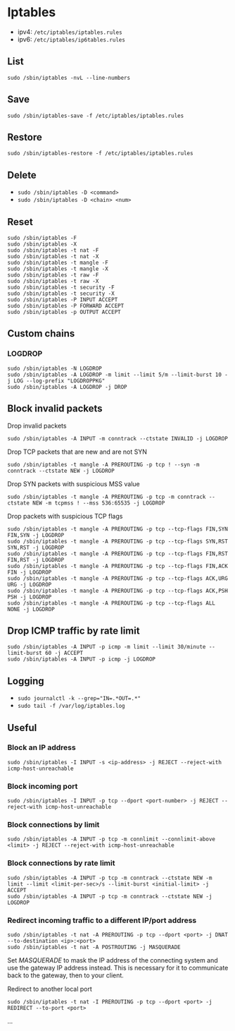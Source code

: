 # Iptables

- ipv4: `/etc/iptables/iptables.rules`
- ipv6: `/etc/iptables/ip6tables.rules`

## List

`sudo /sbin/iptables -nvL --line-numbers`

## Save

`sudo /sbin/iptables-save -f /etc/iptables/iptables.rules`

## Restore 

`sudo /sbin/iptables-restore -f /etc/iptables/iptables.rules`

## Delete

- `sudo /sbin/iptables -D <command>`
- `sudo /sbin/iptables -D <chain> <num>`

## Reset

```
sudo /sbin/iptables -F
sudo /sbin/iptables -X
sudo /sbin/iptables -t nat -F
sudo /sbin/iptables -t nat -X
sudo /sbin/iptables -t mangle -F
sudo /sbin/iptables -t mangle -X
sudo /sbin/iptables -t raw -F
sudo /sbin/iptables -t raw -X
sudo /sbin/iptables -t security -F
sudo /sbin/iptables -t security -X
sudo /sbin/iptables -P INPUT ACCEPT
sudo /sbin/iptables -P FORWARD ACCEPT
sudo /sbin/iptables -p OUTPUT ACCEPT
```

## Custom chains

### LOGDROP

```
sudo /sbin/iptables -N LOGDROP
sudo /sbin/iptables -A LOGDROP -m limit --limit 5/m --limit-burst 10 -j LOG --log-prefix "LOGDROPPKG"
sudo /sbin/iptables -A LOGDROP -j DROP
```

## Block invalid packets

Drop invalid packets

`sudo /sbin/iptables -A INPUT -m conntrack --ctstate INVALID -j LOGDROP`

Drop TCP packets that are new and are not SYN

`sudo /sbin/iptables -t mangle -A PREROUTING -p tcp ! --syn -m conntrack --ctstate NEW -j LOGDROP`

Drop SYN packets with suspicious MSS value

`sudo /sbin/iptables -t mangle -A PREROUTING -p tcp -m conntrack --ctstate NEW -m tcpmss ! --mss 536:65535 -j LOGDROP`

Drop packets with suspicious TCP flags

```
sudo /sbin/iptables -t mangle -A PREROUTING -p tcp --tcp-flags FIN,SYN FIN,SYN -j LOGDROP
sudo /sbin/iptables -t mangle -A PREROUTING -p tcp --tcp-flags SYN,RST SYN,RST -j LOGDROP
sudo /sbin/iptables -t mangle -A PREROUTING -p tcp --tcp-flags FIN,RST FIN,RST -j LOGDROP
sudo /sbin/iptables -t mangle -A PREROUTING -p tcp --tcp-flags FIN,ACK FIN -j LOGDROP
sudo /sbin/iptables -t mangle -A PREROUTING -p tcp --tcp-flags ACK,URG URG -j LOGDROP
sudo /sbin/iptables -t mangle -A PREROUTING -p tcp --tcp-flags ACK,PSH PSH -j LOGDROP
sudo /sbin/iptables -t mangle -A PREROUTING -p tcp --tcp-flags ALL NONE -j LOGDROP
```

## Drop ICMP traffic by rate limit

```
sudo /sbin/iptables -A INPUT -p icmp -m limit --limit 30/minute --limit-burst 60 -j ACCEPT
sudo /sbin/iptables -A INPUT -p icmp -j LOGDROP
```

## Logging

- `sudo journalctl -k --grep="IN=.*OUT=.*"`
- `sudo tail -f /var/log/iptables.log`

## Useful

### Block an IP address

`sudo /sbin/iptables -I INPUT -s <ip-address> -j REJECT --reject-with icmp-host-unreachable`

### Block incoming port

`sudo /sbin/iptables -I INPUT -p tcp --dport <port-number> -j REJECT --reject-with icmp-host-unreachable`

### Block connections by limit

`sudo /sbin/iptables -A INPUT -p tcp -m connlimit --connlimit-above <limit> -j REJECT --reject-with icmp-host-unreachable`

### Block connections by rate limit

```
sudo /sbin/iptables -A INPUT -p tcp -m conntrack --ctstate NEW -m limit --limit <limit-per-sec>/s --limit-burst <initial-limit> -j ACCEPT 
sudo /sbin/iptables -A INPUT -p tcp -m conntrack --ctstate NEW -j LOGDROP
```

### Redirect incoming traffic to a different IP/port address

```
sudo /sbin/iptables -t nat -A PREROUTING -p tcp --dport <port> -j DNAT --to-destination <ip>:<port>
sudo /sbin/iptables -t nat -A POSTROUTING -j MASQUERADE
```

Set *MASQUERADE* to mask the IP address of the connecting system and use the gateway IP address instead. This is necessary for it to communicate back to the gateway, then to your client.

Redirect to another local port

`sudo /sbin/iptables -t nat -I PREROUTING -p tcp --dport <port> -j REDIRECT --to-port <port>`

...
